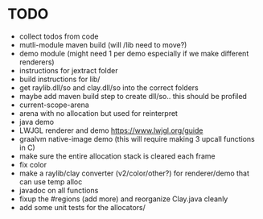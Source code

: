 TODO
===================

* collect todos from code
* mutli-module maven build (will /lib need to move?)
* demo module (might need 1 per demo especially if we make different renderers)
* instructions for jextract folder
* build instructions for lib/
* get raylib.dll/so and clay.dll/so into the correct folders
* maybe add maven build step to create dll/so.. this should be profiled
* current-scope-arena
* arena with no allocation but used for reinterpret
* java demo
* LWJGL renderer and demo https://www.lwjgl.org/guide
* graalvm native-image demo (this will require making 3 upcall functions in C)
* make sure the entire allocation stack is cleared each frame
* fix color
* make a raylib/clay converter (v2/color/other?) for renderer/demo that can use temp alloc
* javadoc on all functions
* fixup the #regions (add more) and reorganize Clay.java cleanly
* add some unit tests for the allocators/
